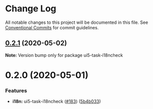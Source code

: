 # Change Log

All notable changes to this project will be documented in this file.
See [Conventional Commits](https://conventionalcommits.org) for commit guidelines.

## [0.2.1](https://github.com/petermuessig/ui5-ecosystem-showcase/compare/ui5-task-i18ncheck@0.2.0...ui5-task-i18ncheck@0.2.1) (2020-05-02)

**Note:** Version bump only for package ui5-task-i18ncheck





# 0.2.0 (2020-05-01)


### Features

* **i18n:** ui5-task-i18ncheck ([#183](https://github.com/petermuessig/ui5-ecosystem-showcase/issues/183)) ([5b4b033](https://github.com/petermuessig/ui5-ecosystem-showcase/commit/5b4b033f8b7bdd57f9d1a93045740b55747b1611))
